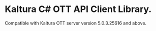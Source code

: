 # Kaltura C# OTT API Client Library.
Compatible with Kaltura OTT server version 5.0.3.25616 and above.
